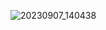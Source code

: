 
![20230907_140438](https://github.com/rtn75000/leetcode-pb/assets/100521999/b1769802-b011-4d43-927e-962485239ccc)

